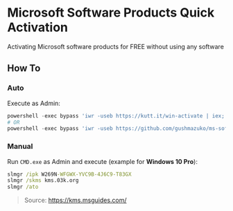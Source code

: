 # Microsoft Software Products Quick Activation
Activating Microsoft software products for FREE without using any software

## How To
### Auto
Execute as Admin:
```powershell
powershell -exec bypass 'iwr -useb https://kutt.it/win-activate | iex; win -os win10pro'
# OR
powershell -exec bypass 'iwr -useb https://github.com/gushmazuko/ms-software-activation/raw/master/win_activate.ps1 | iex; win -os win10pro'
```

### Manual
Run `CMD.exe` as Admin and execute (example for **Windows 10 Pro**):
```cmd
slmgr /ipk W269N-WFGWX-YVC9B-4J6C9-T83GX
slmgr /skms kms.03k.org
slmgr /ato
```

> Source: https://kms.msguides.com/
